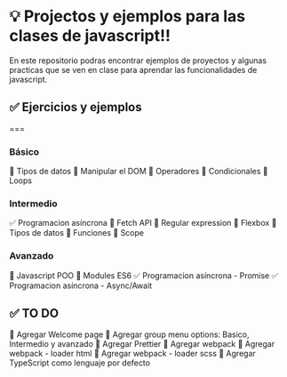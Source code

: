 💡 Projectos y ejemplos para las clases de javascript!!
===

En este repositorio podras encontrar ejemplos de proyectos y algunas practicas que se ven en clase para aprendar las funcionalidades de javascript.

## ✅  Ejercicios y ejemplos
===
### Básico 
🔲  Tipos de datos
🔲  Manipular el DOM
🔲  Operadores
🔲  Condicionales
🔲  Loops

### Intermedio
✅  Programacion asíncrona
🔲  Fetch API
🔲  Regular expression
🔲  Flexbox
🔲  Tipos de datos
🔲  Funciones
🔲  Scope

### Avanzado
🔲  Javascript POO
🔲  Modules ES6
✅  Programacion asíncrona - Promise
✅  Programacion asíncrona - Async/Await

## ✅  TO DO
 
🔲 Agregar Welcome page
🔲 Agregar group menu options: Basico, Intermedio y avanzado
🔲 Agregar Prettier
🔲 Agregar webpack
🔲 Agregar webpack - loader html
🔲 Agregar webpack - loader scss
🔲 Agregar TypeScript como lenguaje por defecto


